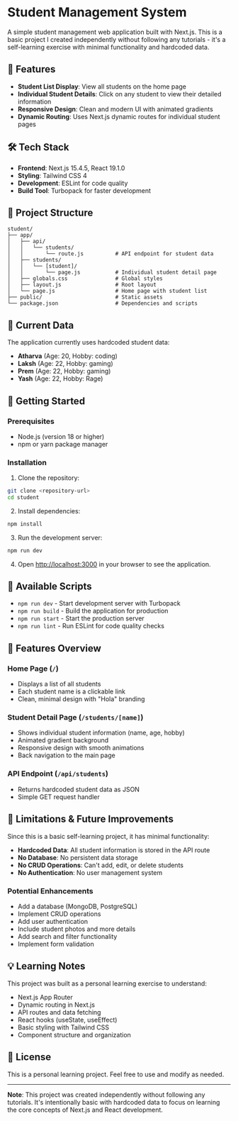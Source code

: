 # Student Management System

A simple student management web application built with Next.js. This is a basic project I created independently without following any tutorials - it's a self-learning exercise with minimal functionality and hardcoded data.

## 🚀 Features

- **Student List Display**: View all students on the home page
- **Individual Student Details**: Click on any student to view their detailed information
- **Responsive Design**: Clean and modern UI with animated gradients
- **Dynamic Routing**: Uses Next.js dynamic routes for individual student pages

## 🛠️ Tech Stack

- **Frontend**: Next.js 15.4.5, React 19.1.0
- **Styling**: Tailwind CSS 4
- **Development**: ESLint for code quality
- **Build Tool**: Turbopack for faster development

## 📁 Project Structure

```
student/
├── app/
│   ├── api/
│   │   └── students/
│   │       └── route.js          # API endpoint for student data
│   ├── students/
│   │   └── [student]/
│   │       └── page.js           # Individual student detail page
│   ├── globals.css               # Global styles
│   ├── layout.js                 # Root layout
│   └── page.js                   # Home page with student list
├── public/                       # Static assets
└── package.json                  # Dependencies and scripts
```

## 🎯 Current Data

The application currently uses hardcoded student data:

- **Atharva** (Age: 20, Hobby: coding)
- **Laksh** (Age: 22, Hobby: gaming)
- **Prem** (Age: 22, Hobby: gaming)
- **Yash** (Age: 22, Hobby: Rage)

## 🚀 Getting Started

### Prerequisites

- Node.js (version 18 or higher)
- npm or yarn package manager

### Installation

1. Clone the repository:
```bash
git clone <repository-url>
cd student
```

2. Install dependencies:
```bash
npm install
```

3. Run the development server:
```bash
npm run dev
```

4. Open [http://localhost:3000](http://localhost:3000) in your browser to see the application.

## 📝 Available Scripts

- `npm run dev` - Start development server with Turbopack
- `npm run build` - Build the application for production
- `npm run start` - Start the production server
- `npm run lint` - Run ESLint for code quality checks

## 🎨 Features Overview

### Home Page (`/`)
- Displays a list of all students
- Each student name is a clickable link
- Clean, minimal design with "Hola" branding

### Student Detail Page (`/students/[name]`)
- Shows individual student information (name, age, hobby)
- Animated gradient background
- Responsive design with smooth animations
- Back navigation to the main page

### API Endpoint (`/api/students`)
- Returns hardcoded student data as JSON
- Simple GET request handler

## 🔧 Limitations & Future Improvements

Since this is a basic self-learning project, it has minimal functionality:

- **Hardcoded Data**: All student information is stored in the API route
- **No Database**: No persistent data storage
- **No CRUD Operations**: Can't add, edit, or delete students
- **No Authentication**: No user management system

### Potential Enhancements
- Add a database (MongoDB, PostgreSQL)
- Implement CRUD operations
- Add user authentication
- Include student photos and more details
- Add search and filter functionality
- Implement form validation

## 💡 Learning Notes

This project was built as a personal learning exercise to understand:
- Next.js App Router
- Dynamic routing in Next.js
- API routes and data fetching
- React hooks (useState, useEffect)
- Basic styling with Tailwind CSS
- Component structure and organization

## 📄 License

This is a personal learning project. Feel free to use and modify as needed.

---

**Note**: This project was created independently without following any tutorials. It's intentionally basic with hardcoded data to focus on learning the core concepts of Next.js and React development.
